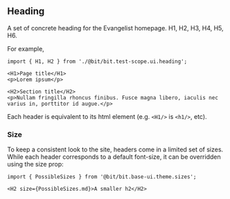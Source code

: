 ## Heading

A set of concrete heading for the Evangelist homepage.
H1, H2, H3, H4, H5, H6.

For example,

```tsx
import { H1, H2 } from './@bit/bit.test-scope.ui.heading';

<H1>Page title</H1>
<p>Lorem ipsum</p>

<H2>Section title</H2>
<p>Nullam fringilla rhoncus finibus. Fusce magna libero, iaculis nec varius in, porttitor id augue.</p>
```

Each header is equivalent to its html element (e.g. `<H1/>` is `<h1/>`, etc).

### Size

To keep a consistent look to the site, headers come in a limited set of sizes.  
While each header corresponds to a default font-size, it can be overridden using the size prop:

```tsx
import { PossibleSizes } from '@bit/bit.base-ui.theme.sizes';

<H2 size={PossibleSizes.md}>A smaller h2</H2>
```
